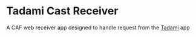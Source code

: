 ﻿# Tadami Cast Receiver
 
 A CAF web receiver app designed to handle request from the [Tadami](https://github.com/tadamiorg/tadami) app
